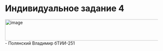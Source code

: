 # Индивидуальное задание 4
<img width="728" height="70" alt="image" src="https://github.com/user-attachments/assets/b6ecdb83-9053-4cf5-99be-b8c2b58b95b8" />
- Полянский Владимир бТИИ-251

